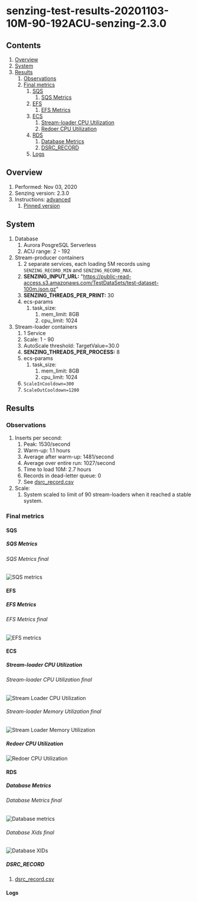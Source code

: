 # senzing-test-results-20201103-10M-90-192ACU-senzing-2.3.0

## Contents

1. [Overview](#overview)
1. [System](#system)
1. [Results](#results)
    1. [Observations](#observations)
    1. [Final metrics](#final-metrics)
        1. [SQS](#sqs)
            1. [SQS Metrics](#sqs-metrics)
        1. [EFS](#efs)
            1. [EFS Metrics](#efs-metrics)
        1. [ECS](#ecs)
            1. [Stream-loader CPU Utilization](#stream-loader-cpu-utilization)
            1. [Redoer CPU Utilization](#redoer-cpu-utilization)
        1. [RDS](#rds)
            1. [Database Metrics](#database-metrics)
            1. [DSRC_RECORD](#dsrc_record)
        1. [Logs](#logs)

## Overview

1. Performed: Nov 03, 2020
1. Senzing version: 2.3.0
1. Instructions:
   [advanced](https://github.com/senzing-garage/docker-compose-aws-ecscli-demo/tree/master/docs/advanced)
    1. [Pinned version](https://github.com/senzing-garage/docker-compose-aws-ecscli-demo/blob/a9c088ee513bd494c3eccc3c55f5ca0396e98848/docs/advanced/README.md)

## System

1. Database
    1. Aurora PosgreSQL Serverless
    1. ACU range: 2 - 192
1. Stream-producer containers
    1. 2 separate services, each loading 5M records using `SENZING_RECORD_MIN` and `SENZING_RECORD_MAX`.
    1. **SENZING_INPUT_URL:** "https://public-read-access.s3.amazonaws.com/TestDataSets/test-dataset-100m.json.gz"
    1. **SENZING_THREADS_PER_PRINT:** 30
    1. ecs-params
        1. task_size:
            1. mem_limit: 8GB
            1. cpu_limit: 1024
1. Stream-loader containers
    1. 1 Service
    1. Scale: 1 - 90
    1. AutoScale threshold: TargetValue=30.0
    1. **SENZING_THREADS_PER_PROCESS:** 8
    1. ecs-params
        1. task_size:
            1. mem_limit: 8GB
            1. cpu_limit: 1024
    1. `ScaleInCooldown=300`
    1. `ScaleOutCooldown=1200`

## Results

### Observations

1. Inserts per second:
    1. Peak: 1530/second
    1. Warm-up: 1.1 hours
    1. Average after warm-up: 1481/second
    1. Average over entire run: 1027/second
    1. Time to load 10M: 2.7 hours
    1. Records in dead-letter queue: 0
    1. See [dsrc_record.csv](data/dsrc_record.csv)
1. Scale:
    1. System scaled to limit of 90 stream-loaders when it reached a stable system.

### Final metrics

#### SQS

##### SQS Metrics

###### SQS Metrics final

![SQS metrics](images/sqs-metrics.png "SQS metrics")

#### EFS

##### EFS Metrics

###### EFS Metrics final

![EFS metrics](images/efs-metrics.png "EFS metrics")

#### ECS

##### Stream-loader CPU Utilization

###### Stream-loader CPU Utilization final

![Stream Loader CPU Utilization](images/stream-loader-CPU-Utilization.png "Stream-loader CPU Utilization")

###### Stream-loader Memory Utilization final

![Stream Loader Memory Utilization](images/stream-loader-Memory-Utilization.png "Stream-loader Memory Utilization")

##### Redoer CPU Utilization

![Redoer CPU Utilization](images/redoer-CPU-Utilization.png "Redoer CPU Utilization")

#### RDS

##### Database Metrics

###### Database Metrics final

![Database metrics](images/database-metrics.png "Database metrics")

###### Database Xids final

![Database XIDs](images/rds-maximum-used-transaction-ids.png "Database XIDs")

##### DSRC_RECORD

1. [dsrc_record.csv](data/dsrc_record.csv)

#### Logs
